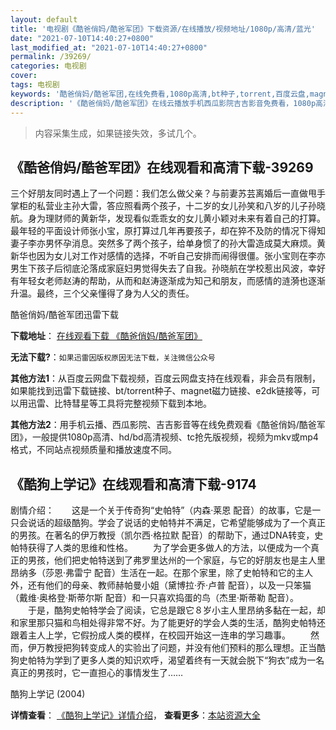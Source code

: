 ```yaml
---
layout: default
title: '电视剧《酷爸俏妈/酷爸军团》下载资源/在线播放/视频地址/1080p/高清/蓝光'
date: "2021-07-10T14:40:27+0800"
last_modified_at: "2021-07-10T14:40:27+0800"
permalink: /39269/
categories: 电视剧
cover:
tags: 电视剧
keywords: '酷爸俏妈/酷爸军团,在线免费看,1080p高清,bt种子,torrent,百度云盘,magnet,磁力链,迅雷下载资源'
description: '《酷爸俏妈/酷爸军团》在线云播放手机西瓜影院吉吉影音免费看，1080p高清bd/hd未删减完整版和tc抢先枪版，mkv/mp4格式，附带bt/torrent种子、magnet/磁力链、百度云盘、网盘资源迅雷下载链接'
---
```


>内容采集生成，如果链接失效，多试几个。


## 《酷爸俏妈/酷爸军团》在线观看和高清下载-39269

三个好朋友同时遇上了一个问题：我们怎么做父亲？与前妻苏芸离婚后一直做甩手掌柜的私营业主孙大雷，答应照看两个孩子，十二岁的女儿孙笑和八岁的儿子孙晓航。身为理财师的黄新华，发现看似乖乖女的女儿黄小颖对未来有着自己的打算。最年轻的平面设计师张小宝，原打算过几年再要孩子，却在猝不及防的情况下得知妻子李亦男怀孕消息。突然多了两个孩子，给单身惯了的孙大雷造成莫大麻烦。黄新华也因为女儿对工作对感情的选择，不听自己安排而闹得很僵。张小宝则在李亦男生下孩子后彻底沦落成家庭妇男觉得失去了自我。孙晓航在学校惹出风波，幸好有年轻女老师赵涛的帮助，从而和赵涛逐渐成为知己和朋友，而感情的涟漪也逐渐升温。最终，三个父亲懂得了身为人父的责任。<!---剧情end--->


酷爸俏妈/酷爸军团迅雷下载

**下载地址**： [在线观看下载 《酷爸俏妈/酷爸军团》](https://www.993dy.com//vod-detail-id-13068.html) 


**无法下载?**：`如果迅雷因版权原因无法下载，关注微信公众号 `

**其他方法1**：从百度云网盘下载视频，百度云网盘支持在线观看，非会员有限制，如果能找到迅雷下载链接、bt/torrent种子、magnet磁力链接、e2dk链接等，可以用迅雷、比特彗星等工具将完整视频下载到本地。

**其他方法2**：用手机云播、西瓜影院、吉吉影音等在线免费观看《酷爸俏妈/酷爸军团》，一般提供1080p高清、hd/bd高清视频、tc抢先版视频，视频为mkv或mp4格式，不同站点视频质量和播放速度不同。


## 《酷狗上学记》在线观看和高清下载-9174

剧情介绍：　　这是一个关于传奇狗“史帕特”（内森·莱恩 配音）的故事，它是一只会说话的超级酷狗。学会了说话的史帕特并不满足，它希望能够成为了一个真正的男孩。在著名的伊万教授（凯尔西·格拉默 配音）的帮助下，通过DNA转变，史帕特获得了人类的思维和性格。 　　为了学会更多做人的方法，以便成为一个真正的男孩，他们把史帕特送到了弗罗里达州的一个家庭，与它的好朋友也是主人里昂纳多（莎恩·弗雷宁 配音）生活在一起。在那个家里，除了史帕特和它的主人外，还有他们的母亲、教师赫帕曼小姐（黛博拉·乔·卢普 配音），以及一只笨猫（戴维·奥格登·斯蒂尔斯 配音）和一只喜欢捣蛋的鸟（杰里·斯蒂勒 配音）。 　　于是，酷狗史帕特学会了阅读，它总是跟它８岁小主人里昂纳多黏在一起，却和家里那只猫和鸟相处得非常不好。为了能更好的学会人类的生活，酷狗史帕特还跟着主人上学，它假扮成人类的模样，在校园开始这一连串的学习趣事。 　　然而，伊万教授把狗转变成人的实验出了问题，并没有他们预料的那么理想。正当酷狗史帕特为学到了更多人类的知识欢呼，渴望着终有一天就会脱下“狗衣”成为一名真正的男孩时，它一直担心的事情发生了……


酷狗上学记 (2004)

**详情查看**： [《酷狗上学记》详情介绍](/movie/9174/)， **查看更多**：[本站资源大全](/movie/t/all/)

